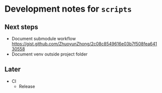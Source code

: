 # Development notes for `scripts`

## Next steps

* Document submodule workflow <https://gist.github.com/ZhuoyunZhong/2c08c8549616e03b7f508fea64130558>
* Document venv outside project folder

## Later

* CI
    * Release
